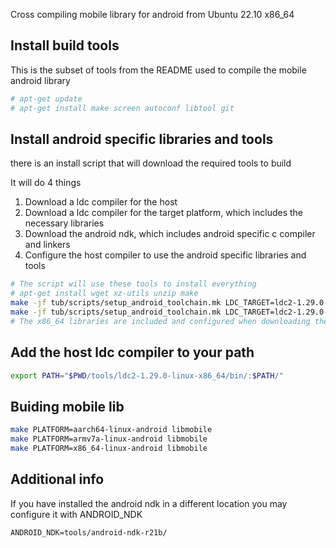 Cross compiling mobile library for android from Ubuntu 22.10 x86_64

## Install build tools
This is the subset of tools from the README used to compile the mobile android library

```sh
# apt-get update
# apt-get install make screen autoconf libtool git
```

## Install android specific libraries and tools
there is an install script that will download the required tools to build

It will do 4 things
1. Download a ldc compiler for the host
2. Download a ldc compiler for the target platform, which includes the necessary libraries
3. Download the android ndk, which includes android specific c compiler and linkers
4. Configure the host compiler to use the android specific libraries and tools

```sh
# The script will use these tools to install everything
# apt-get install wget xz-utils unzip make
make -jf tub/scripts/setup_android_toolchain.mk LDC_TARGET=ldc2-1.29.0-android-aarch64
make -jf tub/scripts/setup_android_toolchain.mk LDC_TARGET=ldc2-1.29.0-android-armv7a
# The x86_64 libraries are included and configured when downloading the aarch64 libraries
```

## Add the host ldc compiler to your path

```sh
export PATH="$PWD/tools/ldc2-1.29.0-linux-x86_64/bin/:$PATH/"
``` 

## Buiding mobile lib

```sh
make PLATFORM=aarch64-linux-android libmobile
make PLATFORM=armv7a-linux-android libmobile
make PLATFORM=x86_64-linux-android libmobile
```


## Additional info
If you have installed the android ndk in a different location you may configure it with ANDROID_NDK
```
ANDROID_NDK=tools/android-ndk-r21b/
```
